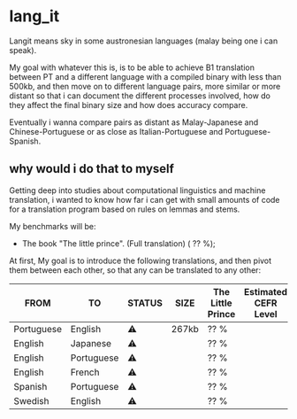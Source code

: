 # lang_it

Langit means sky in some austronesian languages (malay being one i can speak).

My goal with whatever this is, is to be able to achieve B1 translation between PT and a different language with a compiled binary with less than 500kb, and then move on to different language pairs, more similar or more distant so that i can document the different processes involved, how do they affect the final binary size and how does accuracy compare. 

Eventually i wanna compare pairs as distant as Malay-Japanese and Chinese-Portuguese or as close as Italian-Portuguese and Portuguese-Spanish. 

## why would i do that to myself

Getting deep into studies about computational linguistics and machine translation, i wanted to know how far i can get with small amounts of code for a translation program based on rules on lemmas and stems.

My benchmarks will be:
- The book "The little prince". (Full translation) ( ?? %);

At first, My goal is to introduce the following translations, and then pivot them between each other, so that any can be translated to any other:

| FROM          | TO            | STATUS |  SIZE | The Little Prince | Estimated CEFR Level | Words | Dictionary Size |
| ------------- | ------------- | ------ | ----- | ----------------- | -------------------- | ----- | --------------- |     
| Portuguese    | English       |  ⚠️    | 267kb |       ?? %        |                      |  1103 |       188       |   
| English       | Japanese      |  ⚠️    |       |       ?? %        |                      |       |                 |   
| English       | Portuguese    |  ⚠️    |       |       ?? %        |                      |       |                 |   
| English       | French        |  ⚠️    |       |       ?? %        |                      |       |                 |   
| Spanish       | Portuguese    |  ⚠️    |       |       ?? %        |                      |       |                 |   
| Swedish       | English       |  ⚠️    |       |       ?? %        |                      |       |                 |   